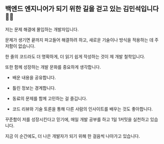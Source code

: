 ## 백엔드 엔지니어가 되기 위한 길을 걷고 있는 김민석입니다 🙇‍♂️

저는 문제 해결에 몰입하는 개발자입니다.

문제가 생기면 끝까지 파고들어 해결하려 하고, 새로운 기술이나 방식을 적용하는 데 주저함이 없습니다.

한 줄의 코드라도 더 명확하게, 더 읽기 쉽게 작성하는 것이 제 개발 철학입니다.

또한 함께 성장하는 개발 문화를 중요하게 생각합니다.

- 배운 내용을 공유합니다.
    
- 틀린 정보는 경계합니다.
    
- 동료의 문제를 함께 고민하는 걸 즐깁니다.  
    
- 코드 리뷰와 기술 토론을 통해 다른 사람의 인사이트를 배우는 것도 좋아합니다.

꾸준함이 저를 성장시킨다고 믿기에, 매일 개발 공부를 하고 1일 1커밋을 실천하고 있습니다.

지금 이 순간에도, 더 나은 개발자가 되기 위해 한 걸음씩 나아가고 있습니다.
